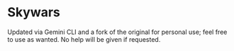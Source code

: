 # Skywars

Updated via Gemini CLI and a fork of the original for personal use; feel free to use as wanted. No help will be given if requested. 
